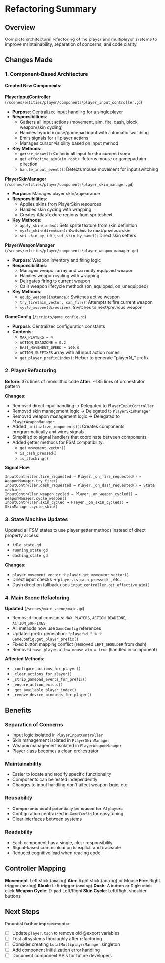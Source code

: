 # Refactoring Summary

## Overview
Complete architectural refactoring of the player and multiplayer systems to improve maintainability, separation of concerns, and code clarity.

## Changes Made

### 1. Component-Based Architecture

#### Created New Components:

**PlayerInputController** (`/scenes/entities/player/components/player_input_controller.gd`)
- **Purpose**: Centralized input handling for a single player
- **Responsibilities**: 
  - Gathers all input actions (movement, aim, fire, dash, block, weapon/skin cycling)
  - Handles hybrid mouse/gamepad input with automatic switching
  - Emits signals for all player actions
  - Manages cursor visibility based on input method
- **Key Methods**:
  - `gather_input()`: Collects all input for the current frame
  - `get_effective_aim(aim_root)`: Returns mouse or gamepad aim direction
  - `handle_input_event()`: Detects mouse movement for input switching

**PlayerSkinManager** (`/scenes/entities/player/components/player_skin_manager.gd`)
- **Purpose**: Manages player skin/appearance
- **Responsibilities**:
  - Applies skins from PlayerSkin resources
  - Handles skin cycling with wrapping
  - Creates AtlasTexture regions from spritesheet
- **Key Methods**:
  - `apply_skin(index)`: Sets sprite texture from skin definition
  - `cycle_skin(direction)`: Switches to next/previous skin
  - `set_skin_by_id()`, `set_skin_by_name()`: Direct skin setters

**PlayerWeaponManager** (`/scenes/entities/player/components/player_weapon_manager.gd`)
- **Purpose**: Weapon inventory and firing logic
- **Responsibilities**:
  - Manages weapon array and currently equipped weapon
  - Handles weapon cycling with wrapping
  - Delegates firing to current weapon
  - Calls weapon lifecycle methods (on_equipped, on_unequipped)
- **Key Methods**:
  - `equip_weapon(instance)`: Switches active weapon
  - `try_fire(aim_vector, can_fire)`: Attempts to fire current weapon
  - `cycle_weapon(direction)`: Switches to next/previous weapon

**GameConfig** (`/scripts/game_config.gd`)
- **Purpose**: Centralized configuration constants
- **Contents**:
  - `MAX_PLAYERS = 4`
  - `ACTION_DEADZONE = 0.2`
  - `BASE_MOVEMENT_SPEED = 100.0`
  - `ACTION_SUFFIXES` array with all input action names
  - `get_player_prefix(index)`: Helper to generate "playerN_" prefix

### 2. Player Refactoring

**Before**: 374 lines of monolithic code
**After**: ~185 lines of orchestrator pattern

**Changes**:
- Removed direct input handling → Delegated to `PlayerInputController`
- Removed skin management logic → Delegated to `PlayerSkinManager`
- Removed weapon management logic → Delegated to `PlayerWeaponManager`
- Added `_initialize_components()`: Creates components programmatically and wires signals
- Simplified to signal handlers that coordinate between components
- Added getter methods for FSM compatibility:
  - `get_movement_vector()`
  - `is_dash_pressed()`
  - `is_blocking()`
  
**Signal Flow**:
```
InputController.fire_requested → Player._on_fire_requested() → WeaponManager.try_fire()
InputController.dash_requested → Player._on_dash_requested() → State machine
InputController.weapon_cycled → Player._on_weapon_cycled() → WeaponManager.cycle_weapon()
InputController.skin_cycled → Player._on_skin_cycled() → SkinManager.cycle_skin()
```

### 3. State Machine Updates

Updated all FSM states to use player getter methods instead of direct property access:
- `idle_state.gd`
- `running_state.gd`  
- `dashing_state.gd`

**Changes**:
- `player.movement_vector` → `player.get_movement_vector()`
- Direct input checks → `player.is_dash_pressed()`, etc.
- Dash direction fallback uses `input_controller.get_effective_aim()`

### 4. Main Scene Refactoring

**Updated** (`/scenes/main_scene/main.gd`)
- Removed local constants: `MAX_PLAYERS`, `ACTION_DEADZONE`, `ACTION_SUFFIXES`
- All methods now use `GameConfig` references
- Updated prefix generation: `"player%d_" %` → `GameConfig.get_player_prefix()`
- Fixed button mapping conflict (removed `LEFT_SHOULDER` from dash)
- Removed `base_player.allow_mouse_aim = true` (handled in component)

**Affected Methods**:
- `_configure_actions_for_player()`
- `_clear_actions_for_player()`
- `_strip_gamepad_events_for_prefix()`
- `_ensure_action_exists()`
- `_get_available_player_index()`
- `_remove_device_bindings_for_player()`

## Benefits

### Separation of Concerns
- Input logic isolated in `PlayerInputController`
- Skin management isolated in `PlayerSkinManager`
- Weapon management isolated in `PlayerWeaponManager`
- Player class becomes a clean orchestrator

### Maintainability
- Easier to locate and modify specific functionality
- Components can be tested independently
- Changes to input handling don't affect weapon logic, etc.

### Reusability
- Components could potentially be reused for AI players
- Configuration centralized in `GameConfig` for easy tuning
- Clear interfaces between systems

### Readability
- Each component has a single, clear responsibility
- Signal-based communication is explicit and traceable
- Reduced cognitive load when reading code

## Controller Mapping

**Movement**: Left stick (analog)
**Aim**: Right stick (analog) or Mouse
**Fire**: Right trigger (analog)
**Block**: Left trigger (analog)
**Dash**: A button or Right stick click
**Weapon Cycle**: D-pad Left/Right
**Skin Cycle**: Left/Right shoulder buttons

## Next Steps

Potential further improvements:
- [ ] Update `player.tscn` to remove old @export variables
- [ ] Test all systems thoroughly after refactoring
- [ ] Consider creating `LocalMultiplayerManager` singleton
- [ ] Add component initialization error handling
- [ ] Document component APIs for future developers
